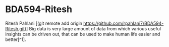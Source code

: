# BDA594-Ritesh
Ritesh Pahlani
[(git remote add origin https://github.com/rpahlani7/BDA594-Ritesh.git)]
Big data is very large amount of data from which various useful insights can be driven out, that can be used to make human life easier and better[^1].

